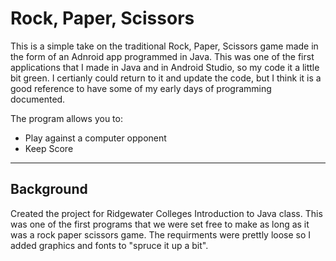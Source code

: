# Rock, Paper, Scissors
This is a simple take on the traditional Rock, Paper, Scissors game made in the form of an Adnroid app programmed in Java. This was one of the first applications that I made in Java and in Android Studio, so my code it a little bit green. I certianly could return to it and update the code, but I think it is a good reference to have some of my early days of programming documented. 

The program allows you to:
- Play against a computer opponent
- Keep Score



---
## Background
Created the project for Ridgewater Colleges Introduction to Java class. This was one of the first programs that we were set free to make as long as it was a rock paper scissors game. The requirments were prettly loose so I added graphics and fonts to "spruce it up a bit".

